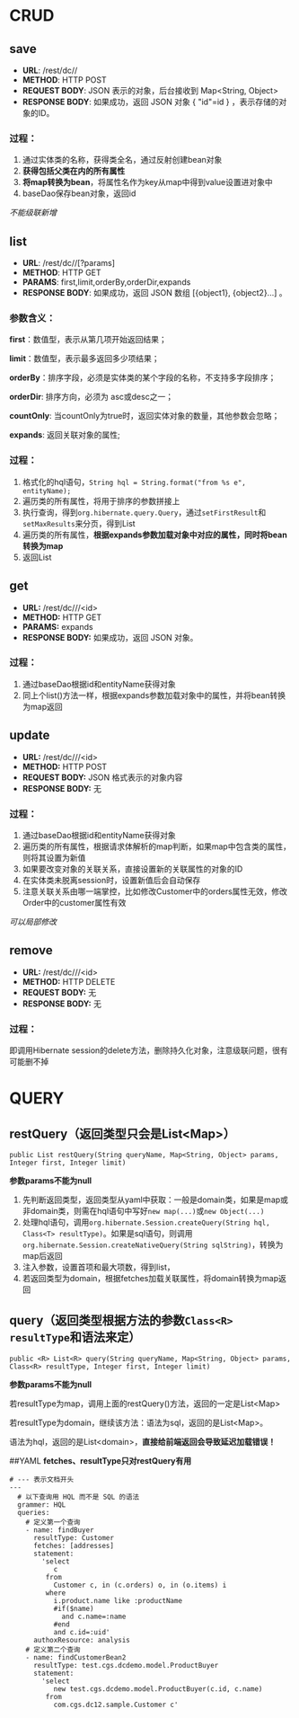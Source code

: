 # CRUD

## save
- **URL**: /rest/dc/<dataset-name>/<entity-name>
- **METHOD**: HTTP POST
- **REQUEST BODY**: JSON 表示的对象，后台接收到 Map<String, Object>
- **RESPONSE BODY**: 如果成功，返回 JSON 对象  { "id"=id } ，表示存储的对象的ID。

### 过程：

1. 通过实体类的名称，获得类全名，通过反射创建bean对象
2. **获得包括父类在内的所有属性**
3. **将map转换为bean**，将属性名作为key从map中得到value设置进对象中
4. baseDao保存bean对象，返回id

*不能级联新增*

## list
- **URL**: /rest/dc/<dataset-name>/<entity-name>[?params]
- **METHOD**: HTTP GET
- **PARAMS**: first,limit,orderBy,orderDir,expands
- **RESPONSE BODY**: 如果成功，返回 JSON 数组  [{object1}, {object2}...] 。

### 参数含义：

**first**：数值型，表示从第几项开始返回结果；

**limit**：数值型，表示最多返回多少项结果；

**orderBy**：排序字段，必须是实体类的某个字段的名称，不支持多字段排序；

**orderDir**: 排序方向，必须为 asc或desc之一；

**countOnly**: 当countOnly为true时，返回实体对象的数量，其他参数会忽略；

**expands**: 返回关联对象的属性;

### 过程：
1. 格式化的hql语句，`String hql = String.format("from %s e", entityName);`
2. 遍历类的所有属性，将用于排序的参数拼接上
3. 执行查询，得到`org.hibernate.query.Query`，通过`setFirstResult`和`setMaxResults`来分页，得到List<Bean>
4. 遍历类的所有属性，**根据expands参数加载对象中对应的属性，同时将bean转换为map**
5. 返回List<Map>

## get
- **URL:** /rest/dc/<dataset-name>/<entity-name>/<id\>
- **METHOD:** HTTP GET
- **PARAMS:** expands
- **RESPONSE BODY:** 如果成功，返回 JSON 对象。

### 过程：
1. 通过baseDao根据id和entityName获得对象
2. 同上个list()方法一样，根据expands参数加载对象中的属性，并将bean转换为map返回

## update
- **URL:** /rest/dc/<dataset-name>/<entity-name>/<id\>
- **METHOD:** HTTP POST
- **REQUEST BODY:** JSON 格式表示的对象内容
- **RESPONSE BODY:** 无

### 过程：
1. 通过baseDao根据id和entityName获得对象
2. 遍历类的所有属性，根据请求体解析的map判断，如果map中包含类的属性，则将其设置为新值
3. 如果要改变对象的关联关系，直接设置新的关联属性的对象的ID
3. 在实体类未脱离session时，设置新值后会自动保存
4. 注意关联关系由哪一端掌控，比如修改Customer中的orders属性无效，修改Order中的customer属性有效

*可以局部修改*

## remove
- **URL:** /rest/dc/<dataset-name>/<entity-name>/<id\>
- **METHOD:** HTTP DELETE
- **REQUEST BODY:** 无
- **RESPONSE BODY:** 无

### 过程：
即调用Hibernate session的delete方法，删除持久化对象，注意级联问题，很有可能删不掉

# QUERY

## restQuery（返回类型只会是List<Map\>）
`public List restQuery(String queryName, Map<String, Object> params, Integer first, Integer limit)`

**参数params不能为null**

1. 先判断返回类型，返回类型从yaml中获取：一般是domain类，如果是map或非domain类，则需在hql语句中写好`new map(...)`或`new Object(...)`
2. 处理hql语句，调用`org.hibernate.Session.createQuery(String hql, Class<T> resultType)`。如果是sql语句，则调用`org.hibernate.Session.createNativeQuery(String sqlString)`，转换为map后返回
3. 注入参数，设置首项和最大项数，得到list，
4. 若返回类型为domain，根据fetches加载关联属性，将domain转换为map返回

## query（返回类型根据方法的参数`Class<R> resultType`和语法来定）
`public <R> List<R> query(String queryName, Map<String, Object> params, Class<R> resultType, Integer first, Integer limit)`

**参数params不能为null**

若resultType为map，调用上面的restQuery()方法，返回的一定是List<Map\>

若resultType为domain，继续该方法：语法为sql，返回的是List<Map\>。

语法为hql，返回的是List<domain\>，**直接给前端返回会导致延迟加载错误！**

##YAML
**fetches、resultType只对restQuery有用**

	# --- 表示文档开头
	---
	  # 以下查询用 HQL 而不是 SQL 的语法
	  grammer: HQL
	  queries:
	    # 定义第一个查询
	    - name: findBuyer
	      resultType: Customer
	      fetches: [addresses]
	      statement: 
	        'select 
	           c 
	         from 
	           Customer c, in (c.orders) o, in (o.items) i 
	         where 
	           i.product.name like :productName 
	           #if($name)
	             and c.name=:name 
	           #end 
	           and c.id=:uid'
	      authoxResource: analysis
	    # 定义第二个查询
	    - name: findCustomerBean2
	      resultType: test.cgs.dcdemo.model.ProductBuyer
	      statement: 
	        'select 
	           new test.cgs.dcdemo.model.ProductBuyer(c.id, c.name) 
	         from 
	           com.cgs.dc12.sample.Customer c'